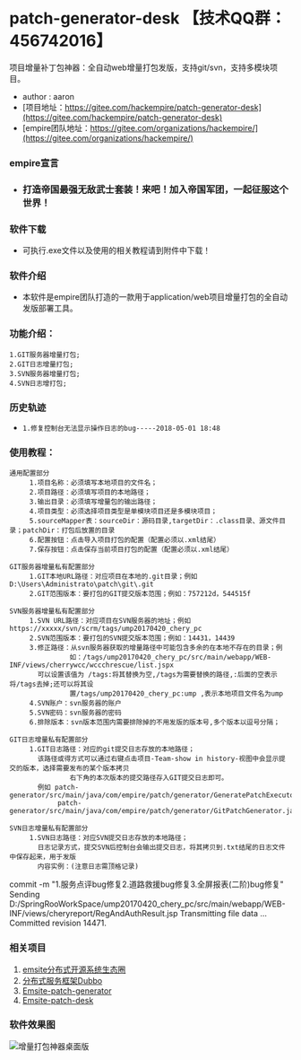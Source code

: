 #  **patch-generator-desk** 【技术QQ群：456742016】

项目增量补丁包神器：全自动web增量打包发版，支持git/svn，支持多模块项目。
- author : aaron
- [项目地址：https://gitee.com/hackempire/patch-generator-desk](https://gitee.com/hackempire/patch-generator-desk)
- [empire团队地址：https://gitee.com/organizations/hackempire/](https://gitee.com/organizations/hackempire/)
### empire宣言
- ###          打造帝国最强无敌武士套装！来吧！加入帝国军团，一起征服这个世界！ 

### 软件下载

- 	可执行.exe文件以及使用的相关教程请到附件中下载！
### 软件介绍

- 	本软件是empire团队打造的一款用于application/web项目增量打包的全自动发版部署工具。
### 功能介绍：

	1.GIT服务器增量打包;
	2.GIT日志增量打包;
	3.SVN服务器增量打包;
	4.SVN日志增打包;

### 历史轨迹
-     1.修复控制台无法显示操作日志的bug-----2018-05-01 18:48

### 使用教程：

	通用配置部分
		 1.项目名称：必须填写本地项目的文件名；
		 2.项目路径：必须填写项目的本地路径；
		 3.输出目录：必须填写增量包的输出路径；
		 4.项目类型：必须选择项目类型是单模块项目还是多模块项目；
		 5.sourceMapper表：sourceDir：源码目录,targetDir：.class目录、源文件目录；patchDir：打包后放置的目录
		 6.配置按钮：点击导入项目打包的配置（配置必须以.xml结尾）
		 7.保存按钮：点击保存当前项目打包的配置（配置必须以.xml结尾）

	GIT服务器增量私有配置部分
		 1.GIT本地URL路径：对应项目在本地的.git目录；例如D:\Users\Administrato\patch\git\.git
		 2.GIT范围版本：要打包的GIT提交版本范围；例如：757212d，544515f

	SVN服务器增量私有配置部分
		 1.SVN URL路径：对应项目在SVN服务器的地址；例如https://xxxxx/svn/scrm/tags/ump20170420_chery_pc
		 2.SVN范围版本：要打包的SVN提交版本范围；例如：14431，14439
		 3.修正路径：从svn服务器获取的增量路径中可能包含多余的在本地不存在的目录；例
                   如：/tags/ump20170420_chery_pc/src/main/webapp/WEB-INF/views/cherrywcc/wccchrescue/list.jspx
		   可以设置该值为 /tags:将其替换为空,/tags为需要替换的路径,:后面的空表示将/tags去掉;还可以将其设
                   置/tags/ump20170420_chery_pc:ump ,表示本地项目文件名为ump
		 4.SVN账户：svn服务器的账户
		 5.SVN密码：svn服务器的密码
		 6.排除版本：svn版本范围内需要排除掉的不用发版的版本号,多个版本以逗号分隔；

	GIT日志增量私有配置部分
		 1.GIT日志路径：对应的git提交日志存放的本地路径；
		   该路径或得方式可以通过右键点击项目-Team-show in history-视图中会显示提交的版本，选择需要发布的某个版本拷贝
                   右下角的本次版本的提交路径存入GIT提交日志即可。
		   例如 patch-generator/src/main/java/com/empire/patch/generator/GeneratePatchExecutor.java
		        patch-generator/src/main/java/com/empire/patch/generator/GitPatchGenerator.java

	SVN日志增量私有配置部分	  
		 1.SVN日志路径：对应SVN提交日志存放的本地路径；
		   日志记录方式，提交SVN后控制台会输出提交日志，将其拷贝到.txt结尾的日志文件中保存起来，用于发版
		   内容实例：(注意日志需顶格记录)

commit -m "1.服务点评bug修复2.道路救援bug修复3.全屏报表(二阶)bug修复"      
    Sending        D:/SpringRooWorkSpace/ump20170420_chery_pc/src/main/webapp/WEB-INF/views/cheryreport/RegAndAuthResult.jsp
    Transmitting file data ...
    Committed revision 14471.
### **相关项目** 

1.  [emsite分布式开源系统生态圈](https://gitee.com/hackempire/emsite-parent)
1.  [分布式服务框架Dubbo](https://github.com/apache/incubator-dubbo)
1.  [Emsite-patch-generator](https://gitee.com/hackempire/patch-generator-parent)
1.  [Emsite-patch-desk](https://gitee.com/hackempire/patch-generator-desk)
### **软件效果图** 
![增量打包神器桌面版](https://gitee.com/uploads/images/2018/0501/203654_cbe498db_302505.png "_BJ8NS6R@(3MWDPSPJ6MQ5U.png")
